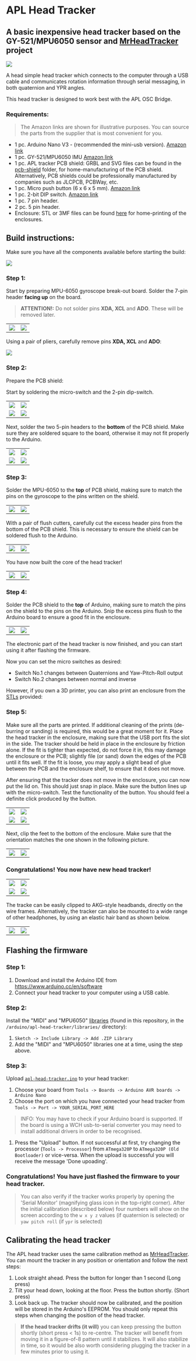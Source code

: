 # APL Head Tracker

## A basic inexpensive head tracker based on the GY-521/MPU6050 sensor and [MrHeadTracker](https://git.iem.at/DIY/MrHeadTracker) project 

![](/img/assembly/IMG20230302120457.jpg)

A head simple head tracker which connects to the computer through a USB cable and communicates rotation information through serial messaging, in both quaternion and YPR angles.

This head tracker is designed to work best with the APL OSC Bridge. 

### Requirements:

> The Amazon links are shown for illustrative purposes. You can source the parts from the supplier that is most convenient for you.

- 1 pc. Arduino Nano V3 - (recommended the mini-usb version). [Amazon link](https://www.amazon.co.uk/ELEGOO-ATmega-Nano328P-compatible-offical/dp/B072BMYZ18/ref=sr_1_22?crid=2IJC8ETMX89AO&keywords=arduino+nano&qid=1677778174&sprefix=arduino+nano%2Caps%2C206&sr=8-22)
- 1 pc. GY-521/MPU6050 IMU [Amazon link](https://www.amazon.co.uk/AZDelivery-MPU-6050-Gyroscope-Accelerometer-Arduino/dp/B07N2ZL34Z/ref=sr_1_3?keywords=mpu6050&qid=1677778395&sprefix=mpu%2Caps%2C108&sr=8-3)
- 1 pc. APL tracker PCB shield: GRBL and SVG files can be found in the [pcb-shield](/pcb-shield/) folder, for home-manufacturing of the PCB shield. Alternatively, PCB shields could be professionally manufactured by companies such as JLCPCB, PCBWay, etc. 
- 1 pc. Micro push button (6 x 6 x 5 mm). [Amazon link](https://www.amazon.co.uk/Youmile-100-Pack-Miniature-Momentary-Tactile-6-x-5-mm/dp/B07Q1BXV7T/ref=sr_1_18?crid=3PPDKX6X536ED&keywords=micro+push+button+6x6x5&qid=1677777592&sprefix=micro+push+button+6x6x5%2Caps%2C184&sr=8-18)
- 1 pc. 2-bit DIP switch. [Amazon link](https://www.amazon.co.uk/sourcing-map-Horizontal-Positions-Breadboards/dp/B07MH6W9QD/ref=sr_1_40?crid=O4T65300S4ND&keywords=2+bit+dip+switch&qid=1677777733&sprefix=2+bit+dip+switch%2Caps%2C89&sr=8-40)
- 1 pc. 7 pin header.
- 2 pc. 5 pin header.
- Enclosure: STL or 3MF files can be found [here](enclosure/) for home-printing of the enclosures. 


## Build instructions:

Make sure you have all the components available before starting the build:

![](/img/assembly/IMG20230302111447.jpg)

### **Step 1:**

Start by preparing MPU-6050 gyroscope break-out board. Solder the 7-pin header **facing up** on the board. 

>**ATTENTION!:** Do not solder pins **XDA, XCL** and **ADO**. These will be removed later. 

| | |
|-|-|
|![](/img/assembly/IMG20230302112008.jpg)|![](/img/assembly/IMG20230302112333.jpg)|

Using a pair of pliers, carefully remove pins **XDA, XCL** and **ADO**:

![](/img/assembly/IMG20230302112444.jpg)

### **Step 2:**

Prepare the PCB shield: 

Start by soldering the micro-switch and the 2-pin dip-switch. 

| | |
|-|-|
|![](/img/assembly/IMG20230302112716.jpg)|![](/img/assembly/IMG20230302112859.jpg)
|![](/img/assembly/IMG20230302113020.jpg)|![](/img/assembly/IMG20230302113227.jpg)

Next, solder the two 5-pin headers to the **bottom** of the PCB shield. Make sure they are soldered square to the board, otherwise it may not fit properly to the Arduino. 

| | |
|-|-|
|![](/img/assembly/IMG20230302114008.jpg)|![](/img/assembly/IMG20230302114251.jpg)
|![](/img/assembly/IMG20230302114322.jpg)|![](/img/assembly/IMG20230302114549.jpg)

### **Step 3:**

Solder the MPU-6050 to the **top** of PCB shield, making sure to match the pins on the gyroscope to the pins written on the shield. 

| | |
|-|-|
|![](/img/assembly/IMG20230302114725.jpg)|![](/img/assembly/IMG20230302114739.jpg)

With a pair of flush cutters, carefully cut the excess header pins from the bottom of the PCB shield. This is necessary to ensure the shield can be soldered flush to the Arduino. 

| | |
|-|-|
|![](/img/assembly/IMG20230302114921.jpg)|![](/img/assembly/IMG20230302115041.jpg)

You have now built the core of the head tracker!

| | |
|-|-|
|![](/img/assembly/IMG20230302115259.jpg)|![](/img/assembly/IMG20230302115318.jpg)

### **Step 4:**

Solder the PCB shield to the **top** of Arduino, making sure to match the pins on the shield to the pins on the Arduino. Snip the excess pins flush to the Arduino board to ensure a good fit in the enclosure. 

| | |
|-|-|
|![](/img/assembly/IMG20230302115559.jpg)|![](/img/assembly/IMG20230302115631.jpg)

The electronic part of the head tracker is now finished, and you can start using it after flashing the firmware.

Now you can set the micro switches as desired: 

- Switch No.1 changes between Quaternions and Yaw-Pitch-Roll output
- Switch No.2 changes between normal and inverse 

However, if you own a 3D printer, you can also print an enclosure from the [STLs](/enclosure/) provided:

### **Step 5:**

Make sure all the parts are printed. If additional cleaning of the prints (de-burring or sanding) is required, this would be a great moment for it. Place the head tracker in the enclosure, making sure that the USB port fits the slot in the side. The tracker should be held in place in the enclosure by friction alone. If the fit is tighter than expected, do not force it in, this may damage the enclosure or the PCB; slightly file (or sand) down the edges of the PCB until it fits well. If the fit is loose, you may apply a slight bead of glue between the PCB and the enclosure shelf, to ensure that it does not move.

After ensuring that the tracker does not move in the enclosure, you can now put the lid on. This should just snap in place. Make sure the button lines up with the micro-switch. Test the functionality of the button. You should feel a definite click produced by the button. 

| | |
|-|-|
|![](/img/assembly/IMG20230302115904.jpg)|![](/img/assembly/IMG20230302115955.jpg)
|![](/img/assembly/IMG20230302120017.jpg)|![](/img/assembly/IMG20230302120110.jpg)

Next, clip the feet to the bottom of the enclosure. Make sure that the orientation matches the one shown in the following picture.

| | |
|-|-|
|![](/img/assembly/IMG20230302120253.jpg)|![](/img/assembly/IMG20230302120305.jpg)

### **Congratulations!** You now have new head tracker! 

| | |
|-|-|
|![](/img/assembly/IMG20230302120315.jpg)|![](/img/assembly/IMG20230302120328.jpg)
|![](/img/assembly/IMG20230302120356.jpg)|![](/img/assembly/IMG20230302120457.jpg)

The tracke can be easily clipped to AKG-style headbands, directly on the wire frames. Alternatively, the tracker can also be mounted to a wide range of other headphones, by using an elastic hair band as shown below. 

| | |
|-|-|
|![](/img/assembly/IMG20230302120718.jpg)| ![](/img/assembly/IMG20230302120756.jpg)

## Flashing the firmware

### **Step 1:**

1. Download and install the Arduino IDE from https://www.arduino.cc/en/software
2. Connect your head tracker to your computer using a USB cable.

### **Step 2:**

Install the "MIDI" and "MPU6050" [libraries](/arduino/apl-head-tracker/libraries/) (found in this repository, in the `/arduino/apl-head-tracker/libraries/` directory):
  
  1. `Sketch -> Include Library -> Add .ZIP Library`
  2. Add the "MIDI" and "MPU6050" libraries one at a time, using the step above. 

### **Step 3:**

Upload [`apl-head-tracker.ino`](arduino/apl-head-tracker/apl-head-tracker.ino) to your head tracker:

1. Choose your board from `Tools -> Boards -> Arduino AVR boards -> Arduino Nano`
2. Choose the port on which you have connected your head tracker from `Tools -> Port -> YOUR_SERIAL_PORT_HERE`

> INFO: You may have to check if your Arduino board is supported. If the board is using a WCH usb-to-serial converter you may need to install additional drivers in order to be recognised.

1. Press the "Upload" button. If not successful at first, try changing the processor (`Tools -> Processor`) from `ATmega320P` to `ATmega320P (Old Bootloader)` or vice-versa. When the upload is successful you will receive the message 'Done upoading'. 


### Congratulations! You have just flashed the firmware to your head tracker. 

>  You can also verify if the tracker works properly by opening the 'Serial Monitor' (magnifying glass icon in the top-right corner). After the initial calibration (described below) four numbers will show on the screen according to the `w x y z` values (if quaternion is selected) or `yaw pitch roll` (if `ypr` is selected)

## Calibrating the head tracker

The APL head tracker uses the same calibration method as [MrHeadTracker](https://git.iem.at/DIY/MrHeadTracker). You can mount the tracker in any position or orientation and follow the next steps:

1. Look straight ahead. Press the button for longer than 1 second (Long press)
2. Tilt your head down, looking at the floor. Press the button shortly. (Short press)
3. Look back up. The tracker should now be calibrated, and the position will be stored in the Arduino's EEPROM. You should only repeat this steps when changing the position of the head tracker. 

> **If the head tracker drifts (it will)** you can keep pressing the button shortly (short press < 1s) to re-centre. The tracker will benefit from moving it in a figure-of-8 pattern until it stabilizes. It will also stabilize in time, so it would be also worth considering plugging the tracker in a few minutes prior to using it. 
